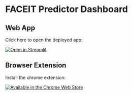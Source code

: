 # FACEIT Predictor Dashboard

## Web App
Click here to open the deployed app:

[![Open in Streamlit](https://static.streamlit.io/badges/streamlit_badge_black_white.svg)](https://share.streamlit.io/henriquebferreira/faceit-predictor-dashboard/src/app.py)


## Browser Extension
Install the chrome extension:

[![Available in the Chrome Web Store](https://storage.googleapis.com/web-dev-uploads/image/WlD8wC6g8khYWPJUsQceQkhXSlv1/UV4C4ybeBTsZt43U4xis.png)](https://chrome.google.com/webstore/detail/faceit-predictor/plbhidhbocjfalcpofamaklaeecpplkd?hl=en)